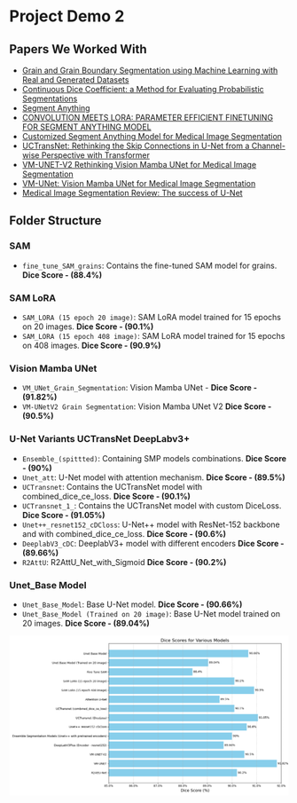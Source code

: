 # Project Demo 2

## Papers We Worked With
- [Grain and Grain Boundary Segmentation using Machine Learning with Real and Generated Datasets](https://arxiv.org/pdf/1906.11031)
- [Continuous Dice Coefficient: a Method for Evaluating Probabilistic Segmentations](https://arxiv.org/pdf/1906.11031)
- [Segment Anything](https://arxiv.org/pdf/2304.02643)
- [CONVOLUTION MEETS LORA: PARAMETER EFFICIENT FINETUNING FOR SEGMENT ANYTHING MODEL](https://arxiv.org/pdf/2401.17868)
- [Customized Segment Anything Model for Medical Image Segmentation](https://arxiv.org/pdf/2304.13785)
- [UCTransNet: Rethinking the Skip Connections in U-Net from a Channel-wise Perspective with Transformer](https://arxiv.org/pdf/2109.04335)
- [VM-UNET-V2 Rethinking Vision Mamba UNet for Medical Image Segmentation](https://arxiv.org/pdf/2403.09157)
- [VM-UNet: Vision Mamba UNet for Medical Image Segmentation](https://arxiv.org/pdf/2402.02491)
- [Medical Image Segmentation Review: The success of U-Net](https://arxiv.org/pdf/2211.14830)


## Folder Structure

### SAM
- `fine_tune_SAM_grains`: Contains the fine-tuned SAM model for grains. **Dice Score - (88.4%)**

### SAM LoRA
- `SAM_LORA (15 epoch 20 image)`: SAM LoRA model trained for 15 epochs on 20 images. **Dice Score - (90.1%)**
- `SAM_LORA (15 epoch 408 image)`: SAM LoRA model trained for 15 epochs on 408 images. **Dice Score - (90.9%)**

### Vision Mamba UNet
- `VM_UNet_Grain_Segmentation`: Vision Mamba UNet - **Dice Score - (91.82%)**
- `VM-UNetV2 Grain Segmentation`: Vision Mamba UNet V2 **Dice Score - (90.5%)**

### U-Net Variants UCTransNet DeepLabv3+
- `Ensemble_(spittted)`: Containing SMP models combinations. **Dice Score - (90%)**
- `Unet_att`: U-Net model with attention mechanism. **Dice Score - (89.5%)**
- `UCTransnet`: Contains the UCTransNet model with combined_dice_ce_loss. **Dice Score - (90.1%)**
- `UCTransnet_1_`: Contains the UCTransNet model with custom DiceLoss. **Dice Score - (91.05%)**
- `Unet++_resnet152_cDCloss`: U-Net++ model with ResNet-152 backbone and with combined_dice_ce_loss. **Dice Score - (90.6%)**
- `DeeplabV3_cDC`: DeeplabV3+ model with different encoders **Dice Score - (89.66%)**
- `R2AttU`: R2AttU_Net_with_Sigmoid **Dice Score - (90.2%)**

### Unet_Base Model
- `Unet_Base_Model`: Base U-Net model. **Dice Score - (90.66%)**
- `Unet_Base_Model (Trained on 20 image)`: Base U-Net model trained on 20 images. **Dice Score - (89.04%)**

![Dice Scores for Various Models](/Images/Demo2.jpg)
